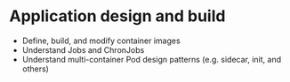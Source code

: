 # Application design and build
* Define, build, and modify container images
* Understand Jobs and ChronJobs
* Understand multi-container Pod design patterns (e.g. sidecar, init, and others)